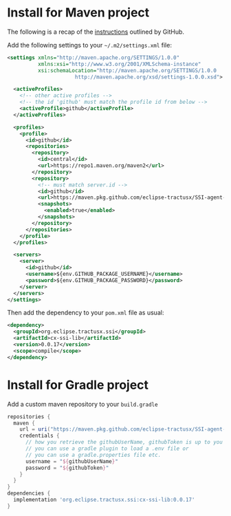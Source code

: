 # Install for Maven project

The following is a recap of the
[instructions](https://docs.github.com/en/packages/working-with-a-github-packages-registry/working-with-the-apache-maven-registry#authenticating-with-a-personal-access-token)
outlined by GitHub.

Add the following settings to your `~/.m2/settings.xml` file:

```xml
<settings xmlns="http://maven.apache.org/SETTINGS/1.0.0"
          xmlns:xsi="http://www.w3.org/2001/XMLSchema-instance"
          xsi:schemaLocation="http://maven.apache.org/SETTINGS/1.0.0
                      http://maven.apache.org/xsd/settings-1.0.0.xsd">

  <activeProfiles>
    <!-- other active profiles -->
    <!-- the id 'github' must match the profile id from below -->
    <activeProfile>github</activeProfile>
  </activeProfiles>

  <profiles>
    <profile>
      <id>github</id>
      <repositories>
        <repository>
          <id>central</id>
          <url>https://repo1.maven.org/maven2</url>
        </repository>
        <repository>
          <!-- must match server.id -->
          <id>github</id>
          <url>https://maven.pkg.github.com/eclipse-tractusx/SSI-agent-lib</url>
          <snapshots>
            <enabled>true</enabled>
          </snapshots>
        </repository>
      </repositories>
    </profile>
  </profiles>

  <servers>
    <server>
      <id>github</id>
      <username>${env.GITHUB_PACKAGE_USERNAME}</username>
      <password>${env.GITHUB_PACKAGE_PASSWORD}</password>
    </server>
  </servers>
</settings>
```

Then add the dependency to your `pom.xml` file as usual:

```xml
<dependency>
  <groupId>org.eclipse.tractusx.ssi</groupId>
  <artifactId>cx-ssi-lib</artifactId>
  <version>0.0.17</version>
  <scope>compile</scope>
</dependency>
```

# Install for Gradle project

Add a custom maven repository to your `build.gradle`

```groovy
repositories {
  maven {
    url = uri("https://maven.pkg.github.com/eclipse-tractusx/SSI-agent-lib")
    credentials {
      // how you retrieve the githubUserName, githubToken is up to you
      // you can use a gradle plugin to load a .env file or
      // you can use a gradle.properties file etc.
      username = "${githubUserName}"
      password = "${githubToken}"
    }
  }
}
dependencies {
  implementation 'org.eclipse.tractusx.ssi:cx-ssi-lib:0.0.17'
}
```
